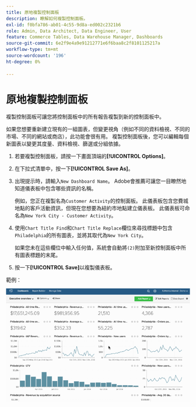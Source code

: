 ```yaml
---
title: 原地複製控制面板
description: 瞭解如何複製控制面板。
exl-id: f0bfa786-ab01-4c55-9d8a-ed002c2321b6
role: Admin, Data Architect, Data Engineer, User
feature: Commerce Tables, Data Warehouse Manager, Dashboards
source-git-commit: 6e2f9e4a9e91212771e6f6baa8c2f8101125217a
workflow-type: tm+mt
source-wordcount: '196'
ht-degree: 0%

---
```


# 原地複製控制面板

複製控制面板可讓您將控制面板中的所有報告複製到新的控制面板中。

如果您想要重新建立現有的一組圖表，但變更視角（例如不同的資料檢視、不同的市場、不同的網站或商店），此功能會很有用。 複製控制面板後，您可以編輯每個新圖表以變更其度量、資料檢視、篩選或分組依據。

1. 若要複製控制面板，請按一下畫面頂端的&#x200B;**[!UICONTROL Options]**。

1. 在下拉式清單中，按一下&#x200B;**[!UICONTROL Save As]**。

1. 出現提示時，請輸入`New Dashboard Name`。 Adobe會推薦可讓您一目瞭然地知道儀表板中包含哪些資訊的名稱。

   例如，您正在複製名為`Customer Activity`的控制面板。 此儀表板包含您費城地點的客戶活動資訊，但現在您想要為紐約市地點建立儀表板。 此儀表板可命名為`New York City - Customer Activity`。

1. 使用`Chart Title Find`和`Chart Title Replace`欄位來尋找標題中包含`Philadelphia`的所有圖表，並將其取代為`New York City`。

   如果您未在這些欄位中輸入任何值，系統會自動將`(2)`附加至新控制面板中所有圖表標題的末尾。

1. 按一下&#x200B;**[!UICONTROL Save]**&#x200B;以複製儀表板。

範例：

![複製儀表板](../../assets/datgif.gif)
